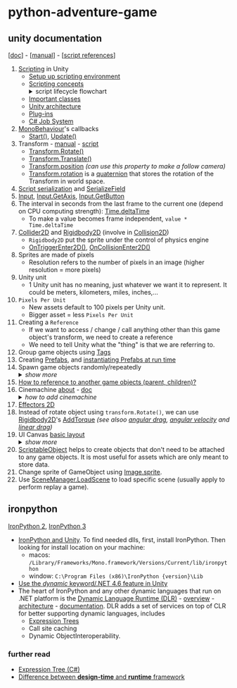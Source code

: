 # python-adventure-game

## unity documentation

[[doc](https://docs.unity.com/)] - [[manual](https://docs.unity3d.com/Manual/index.html)] - [[script references](https://docs.unity3d.com/ScriptReference/index.html)]

1. [Scripting](https://docs.unity3d.com/Manual/ScriptingSection.html) in Unity
   - [Setup up scripting environment](https://docs.unity3d.com/Manual/ScriptingSettingUp.html)
   - [Scripting concepts](https://docs.unity3d.com/Manual/ScriptingConcepts.html)<details><summary>script lifecycle flowchart</summary>![monobehaviour flowchart](https://docs.unity3d.com/uploads/Main/monobehaviour_flowchart.svg)</details>
   - [Important classes](https://docs.unity3d.com/Manual/ScriptingImportantClasses.html)
   - [Unity architecture](https://docs.unity3d.com/Manual/unity-architecture.html)
   - [Plug-ins](https://docs.unity3d.com/Manual/Plugins.html)
   - [C# Job System](https://docs.unity3d.com/Manual/JobSystem.html)
2. [MonoBehaviour](https://docs.unity3d.com/ScriptReference/MonoBehaviour.html)'s callbacks
   - [Start()](https://docs.unity3d.com/ScriptReference/MonoBehaviour.Start.html), [Update()](https://docs.unity3d.com/ScriptReference/MonoBehaviour.Update.html)
3. Transform - [manual](https://docs.unity3d.com/Manual/class-Transform.html) - [script](https://docs.unity3d.com/ScriptReference/Transform.html)
   - [Transform.Rotate()](https://docs.unity3d.com/ScriptReference/Transform.Rotate.html)
   - [Transform.Translate()](https://docs.unity3d.com/ScriptReference/Transform.Translate.html)
   - [Transform.position](https://docs.unity3d.com/ScriptReference/Transform-position.html) _(can use this property to make a follow camera)_
   - [Transform.rotation](https://docs.unity3d.com/ScriptReference/Transform-rotation.html) is a [quaternion](https://docs.unity3d.com/ScriptReference/Quaternion.html) that stores the rotation of the Transform in world space.
4. [Script serialization](https://docs.unity3d.com/Manual/script-Serialization.html) and [SerializeField](https://docs.unity3d.com/ScriptReference/SerializeField.html)
5. [Input](https://docs.unity3d.com/ScriptReference/Input.html), [Input.GetAxis](https://docs.unity3d.com/ScriptReference/Input.GetAxis.html), [Input.GetButton](https://docs.unity3d.com/ScriptReference/Input.GetButton.html)
6. The interval in seconds from the last frame to the current one (depend on CPU computing strength): [Time.deltaTime](https://docs.unity3d.com/ScriptReference/Time-deltaTime.html)
   - To make a value becomes frame independent, `value * Time.deltaTime`
7. [Collider2D](https://docs.unity3d.com/ScriptReference/Collider2D.html) and [Rigidbody2D](https://docs.unity3d.com/ScriptReference/Rigidbody2D.html) (involve in [Collision2D](https://docs.unity3d.com/ScriptReference/Collision2D.html))
   - `Rigidbody2D` put the sprite under the control of physics engine
   - [OnTriggerEnter2D()](https://docs.unity3d.com/ScriptReference/MonoBehaviour.OnTriggerEnter2D.html), [OnCollisionEnter2D()](https://docs.unity3d.com/ScriptReference/MonoBehaviour.OnCollisionEnter2D.html)
8. Sprites are made of pixels
   - Resolution refers to the number of pixels in an image (higher resolution = more pixels)
9. Unity unit
   - 1 Unity unit has no meaning, just whatever we want it to represent. It could be meters, kilometers, miles, inches,...
10. `Pixels Per Unit`
    - New assets default to 100 pixels per Unity unit.
    - Bigger asset = less `Pixels Per Unit`
11. Creating a `Reference`
    - If we want to access / change / call anything other than this game object's transform, we need to create a reference
    - We need to tell Unity what the "thing" is that we are referring to.
12. Group game objects using [Tags](https://docs.unity3d.com/Manual/Tags.html)
13. Creating [Prefabs](https://docs.unity3d.com/Manual/CreatingPrefabs.html), and [instantiating Prefabs at run time](https://docs.unity3d.com/Manual/InstantiatingPrefabs.html)
14. Spawn game objects randomly/repeatedly <details><summary>_show more_</summary> - [how to spawn an object](https://gamedevbeginner.com/how-to-spawn-an-object-in-unity-using-instantiate/) - [how to spawn anything](https://www.youtube.com/watch?v=gsU7mZv3TtI)</details>
15. [How to reference to another game objects (parent, children)?](https://stackoverflow.com/questions/22377372/unity-how-to-reference-an-object-from-a-different-one)
16. Cinemachine [about](https://docs.unity3d.com/Packages/com.unity.cinemachine@2.9/manual/index.html) - [doc](https://docs.unity3d.com/Packages/com.unity.cinemachine@2.3/manual/index.html) <details><summary>_how to add cinemachine_</summary><ul><li>Add the Package Manager window</li> <li>Find and install Cinemachine</li> <li>Add a Virtual Camera</li> <li>Point it to follow the ball</li> <li>Change the Screen X value to show more of whats to come</li> </ul></details>
17. [Effectors 2D](https://docs.unity3d.com/Manual/Effectors2D.html)
18. Instead of rotate object using `transform.Rotate()`, we can use [Rigidbody2D](https://docs.unity3d.com/ScriptReference/Rigidbody2D.html)'s [AddTorque](https://docs.unity3d.com/ScriptReference/Rigidbody2D.AddTorque.html) _(see alsoo [angular drag](https://docs.unity3d.com/ScriptReference/Rigidbody2D-angularDrag.html), [angular velocity](https://docs.unity3d.com/ScriptReference/Rigidbody2D-angularVelocity.html) and [linear drag](https://docs.unity3d.com/ScriptReference/Rigidbody2D-drag.html))_
19. UI Canvas [basic layout](https://docs.unity3d.com/Packages/com.unity.ugui@1.0/manual/UIBasicLayout.html) <details><summary>_show more_</summary><ul> <li>UI = User Interface</li> <li>Include text, buttons, sliders, menus, etc. (user can interact with, not part of game world itself)</li> <li>UI elements live on the "Canvas"</li> <li>The canvas generally exist in "Screen Space" and is mostly separate from the game world</li> <li>You can have multiple canvases</li> </ul></details>
20. [ScriptableObject](https://docs.unity3d.com/ScriptReference/ScriptableObject.html) helps to create objects that don't need to be attached to any game objects. It is most useful for assets which are only meant to store data.
21. Change sprite of GameObject using [Image.sprite](https://docs.unity3d.com/2019.1/Documentation/ScriptReference/UI.Image-sprite.html).
22. Use [SceneManager.LoadScene](https://docs.unity3d.com/ScriptReference/SceneManagement.SceneManager.LoadScene.html) to load specific scene (usually apply to perform replay a game).

## ironpython

[IronPython 2](https://github.com/IronLanguages/ironpython2), [IronPython 3](https://github.com/IronLanguages/ironpython3)

- [IronPython and Unity](https://shrigsoc.blogspot.com/2016/07/ironpython-and-unity.html). To find needed dlls, first, install IronPython. Then looking for install location on your machine:
  - macos: `/Library/Frameworks/Mono.framework/Versions/Current/lib/ironpython`
  - window: `C:\Program Files (x86)\IronPython {version}\Lib`
- [Use the _dynamic_ keyword/.NET 4.6 feature in Unity](https://stackoverflow.com/questions/45616562/use-the-dynamic-keyword-net-4-6-feature-in-unity)
- The heart of IronPython and any other dynamic languages that run on .NET platform is the [Dynamic Language Runtime (DLR)](https://github.com/IronLanguages/dlr) - [overview](https://learn.microsoft.com/en-us/dotnet/framework/reflection-and-codedom/dynamic-language-runtime-overview#dlr-documentation) - [architecture](https://learn.microsoft.com/en-us/dotnet/framework/reflection-and-codedom/dynamic-language-runtime-overview#dlr-architecture) - [documentation](https://github.com/IronLanguages/dlr/tree/master/Docs). DLR adds a set of services on top of CLR for better supporting dynamic languages, includes
  - [Expression Trees](https://github.com/IronLanguages/dlr/blob/master/Docs/expr-tree-spec.pdf)
  - Call site caching
  - Dynamic ObjectInteroperability.

### further read

- [Expression Tree (C#)](https://learn.microsoft.com/en-us/dotnet/csharp/programming-guide/concepts/expression-trees/)
- [Difference between **design-time** and **runtime** framework](https://stackoverflow.com/questions/4787406/difference-between-design-time-and-runtime-framework)
